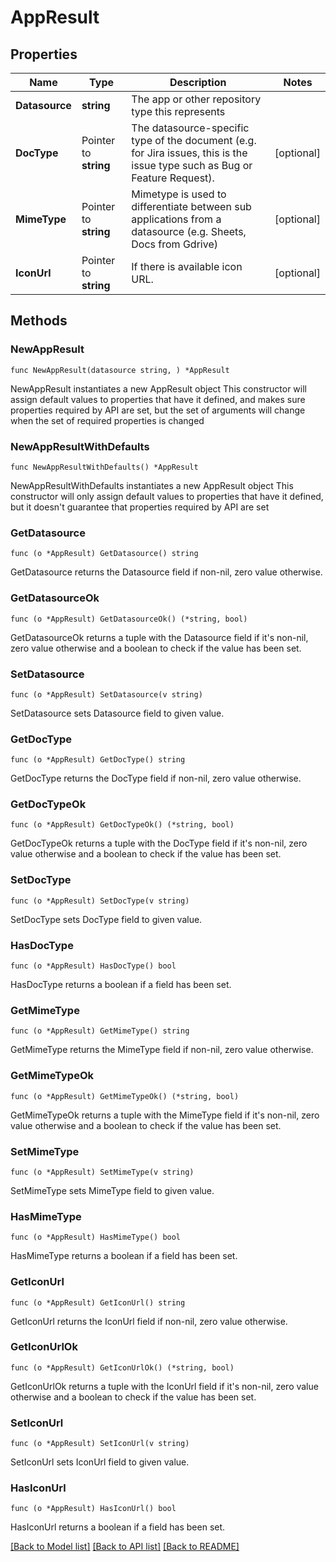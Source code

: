 # AppResult

## Properties

Name | Type | Description | Notes
------------ | ------------- | ------------- | -------------
**Datasource** | **string** | The app or other repository type this represents | 
**DocType** | Pointer to **string** | The datasource-specific type of the document (e.g. for Jira issues, this is the issue type such as Bug or Feature Request). | [optional] 
**MimeType** | Pointer to **string** | Mimetype is used to differentiate between sub applications from a datasource (e.g. Sheets, Docs from Gdrive) | [optional] 
**IconUrl** | Pointer to **string** | If there is available icon URL. | [optional] 

## Methods

### NewAppResult

`func NewAppResult(datasource string, ) *AppResult`

NewAppResult instantiates a new AppResult object
This constructor will assign default values to properties that have it defined,
and makes sure properties required by API are set, but the set of arguments
will change when the set of required properties is changed

### NewAppResultWithDefaults

`func NewAppResultWithDefaults() *AppResult`

NewAppResultWithDefaults instantiates a new AppResult object
This constructor will only assign default values to properties that have it defined,
but it doesn't guarantee that properties required by API are set

### GetDatasource

`func (o *AppResult) GetDatasource() string`

GetDatasource returns the Datasource field if non-nil, zero value otherwise.

### GetDatasourceOk

`func (o *AppResult) GetDatasourceOk() (*string, bool)`

GetDatasourceOk returns a tuple with the Datasource field if it's non-nil, zero value otherwise
and a boolean to check if the value has been set.

### SetDatasource

`func (o *AppResult) SetDatasource(v string)`

SetDatasource sets Datasource field to given value.


### GetDocType

`func (o *AppResult) GetDocType() string`

GetDocType returns the DocType field if non-nil, zero value otherwise.

### GetDocTypeOk

`func (o *AppResult) GetDocTypeOk() (*string, bool)`

GetDocTypeOk returns a tuple with the DocType field if it's non-nil, zero value otherwise
and a boolean to check if the value has been set.

### SetDocType

`func (o *AppResult) SetDocType(v string)`

SetDocType sets DocType field to given value.

### HasDocType

`func (o *AppResult) HasDocType() bool`

HasDocType returns a boolean if a field has been set.

### GetMimeType

`func (o *AppResult) GetMimeType() string`

GetMimeType returns the MimeType field if non-nil, zero value otherwise.

### GetMimeTypeOk

`func (o *AppResult) GetMimeTypeOk() (*string, bool)`

GetMimeTypeOk returns a tuple with the MimeType field if it's non-nil, zero value otherwise
and a boolean to check if the value has been set.

### SetMimeType

`func (o *AppResult) SetMimeType(v string)`

SetMimeType sets MimeType field to given value.

### HasMimeType

`func (o *AppResult) HasMimeType() bool`

HasMimeType returns a boolean if a field has been set.

### GetIconUrl

`func (o *AppResult) GetIconUrl() string`

GetIconUrl returns the IconUrl field if non-nil, zero value otherwise.

### GetIconUrlOk

`func (o *AppResult) GetIconUrlOk() (*string, bool)`

GetIconUrlOk returns a tuple with the IconUrl field if it's non-nil, zero value otherwise
and a boolean to check if the value has been set.

### SetIconUrl

`func (o *AppResult) SetIconUrl(v string)`

SetIconUrl sets IconUrl field to given value.

### HasIconUrl

`func (o *AppResult) HasIconUrl() bool`

HasIconUrl returns a boolean if a field has been set.


[[Back to Model list]](../README.md#documentation-for-models) [[Back to API list]](../README.md#documentation-for-api-endpoints) [[Back to README]](../README.md)


